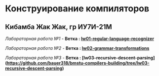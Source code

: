 # Конструирование компиляторов
## Кибамба Жак Жак, гр ИУ7И-21М

*Лабораторная работа №1* - **Ветка : [lw01-regular-language-recognizer](https://github.com/bauer318/bmstu-compilers-building/tree/lw01-regular-language-recognizer)** 

 *Лабораторная работа №2* - **Ветка : [lw02-grammar-transformations](https://github.com/bauer318/bmstu-compilers-building/tree/lw02-grammar-transformations)**

 *Лабораторная работа №3* - **Ветка : [lw03-recursive-descent-parsing] (https://github.com/bauer318/bmstu-compilers-building/tree/lw03-recursive-descent-parsing)**

